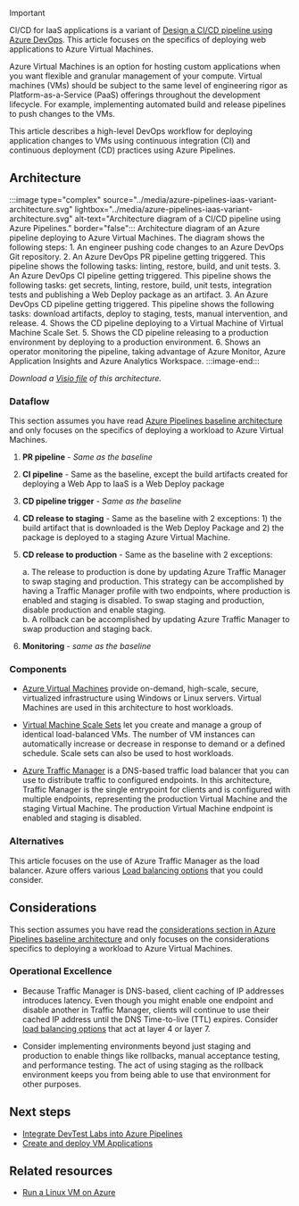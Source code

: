 > [!IMPORTANT]
> CI/CD for IaaS applications is a variant of [Design a CI/CD pipeline using Azure DevOps](../../example-scenario/apps/devops-dotnet-baseline.yml). This article focuses on the specifics of deploying web applications to Azure Virtual Machines.

Azure Virtual Machines is an option for hosting custom applications when you want flexible and granular management of your compute. Virtual machines (VMs) should be subject to the same level of engineering rigor as Platform-as-a-Service (PaaS) offerings throughout the development lifecycle. For example, implementing automated build and release pipelines to push changes to the VMs.

This article describes a high-level DevOps workflow for deploying application changes to VMs using continuous integration (CI) and continuous deployment (CD) practices using Azure Pipelines.

## Architecture

:::image type="complex" source="../media/azure-pipelines-iaas-variant-architecture.svg" lightbox="../media/azure-pipelines-iaas-variant-architecture.svg" alt-text="Architecture diagram of a CI/CD pipeline using Azure Pipelines." border="false"::: 
Architecture diagram of an Azure pipeline deploying to Azure Virtual Machines. The diagram shows the following steps: 1. An engineer pushing code changes to an Azure DevOps Git repository. 2. An Azure DevOps PR pipeline getting triggered. This pipeline shows the following tasks: linting, restore, build, and unit tests. 3. An Azure DevOps CI pipeline getting triggered. This pipeline shows the following tasks: get secrets, linting, restore, build, unit tests, integration tests and publishing a Web Deploy package as an artifact. 3. An Azure DevOps CD pipeline getting triggered. This pipeline shows the following tasks: download artifacts, deploy to staging, tests, manual intervention, and release. 4. Shows the CD pipeline deploying to a Virtual Machine of Virtual Machine Scale Set. 5. Shows the CD pipeline releasing to a production environment by deploying to a production environment. 6. Shows an operator monitoring the pipeline, taking advantage of Azure Monitor, Azure Application Insights and Azure Analytics Workspace.
:::image-end:::

*Download a [Visio file](https://arch-center.azureedge.net/azure-pipelines-iaas-variant-architecture.vsdx) of this architecture.*

### Dataflow

This section assumes you have read [Azure Pipelines baseline architecture](../../example-scenario/apps/devops-dotnet-baseline.yml#dataflow) and only focuses on the specifics of deploying a workload to Azure Virtual Machines.

1. **PR pipeline** - *Same as the baseline*

1. **CI pipeline** - Same as the baseline, except the build artifacts created for deploying a Web App to IaaS is a Web Deploy package

1. **CD pipeline trigger** - *Same as the baseline*

1. **CD release to staging** - Same as the baseline with 2 exceptions: 1) the build artifact that is downloaded is the Web Deploy Package and 2) the package is deployed to a staging Azure Virtual Machine.

1. **CD release to production** - Same as the baseline with 2 exceptions:

    a. The release to production is done by updating Azure Traffic Manager to swap staging and production. This strategy can be accomplished by having a Traffic Manager profile with two endpoints, where production is enabled and staging is disabled. To swap staging and production, disable production and enable staging.  
    b. A rollback can be accomplished by updating Azure Traffic Manager to swap production and staging back.

1. **Monitoring** - *same as the baseline*

### Components

- [Azure Virtual Machines](https://azure.microsoft.com/products/virtual-machines) provide on-demand, high-scale, secure, virtualized infrastructure using Windows or Linux servers. Virtual Machines are used in this architecture to host workloads.

- [Virtual Machine Scale Sets](https://azure.microsoft.com/products/virtual-machine-scale-sets) let you create and manage a group of identical load-balanced VMs. The number of VM instances can automatically increase or decrease in response to demand or a defined schedule. Scale sets can also be used to host workloads.

- [Azure Traffic Manager](https://azure.microsoft.com/products/traffic-manager) is a DNS-based traffic load balancer that you can use to distribute traffic to configured endpoints. In this architecture, Traffic Manager is the single entrypoint for clients and is configured with multiple endpoints, representing the production Virtual Machine and the staging Virtual Machine. The production Virtual Machine endpoint is enabled and staging is disabled.

### Alternatives

This article focuses on the use of Azure Traffic Manager as the load balancer. Azure offers various [Load balancing options](/azure/architecture/guide/technology-choices/load-balancing-overview) that you could consider.

## Considerations

This section assumes you have read the [considerations section in Azure Pipelines baseline architecture](../../example-scenario/apps/devops-dotnet-baseline.yml#considerations) and only focuses on the considerations specifics to deploying a workload to Azure Virtual Machines.

### Operational Excellence

- Because Traffic Manager is DNS-based, client caching of IP addresses introduces latency. Even though you might enable one endpoint and disable another in Traffic Manager, clients will continue to use their cached IP address until the DNS Time-to-live (TTL) expires. Consider [load balancing options](/azure/architecture/guide/technology-choices/load-balancing-overview) that act at layer 4 or layer 7.

- Consider implementing environments beyond just staging and production to enable things like rollbacks, manual acceptance testing, and performance testing. The act of using staging as the rollback environment keeps you from being able to use that environment for other purposes.

## Next steps

- [Integrate DevTest Labs into Azure Pipelines](/azure/devtest-labs/devtest-lab-integrate-ci-cd)
- [Create and deploy VM Applications](/azure/virtual-machines/vm-applications-how-to?tabs=portal)

## Related resources

- [Run a Linux VM on Azure](/azure/architecture/reference-architectures/n-tier/linux-vm)
